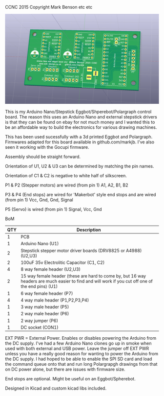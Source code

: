 CCNC 2015 Copyright Mark Benson etc etc

![PCB](https://github.com/MarkJB/Eggbot-Spherebot-Polargraph-Controller/blob/master/drv8825_arduino_pro_pcb.png?raw=true)

This is my Arduino Nano/Stepstick Eggbot/Shperebot/Polargraph control board. The reason this uses an Arduino Nano and external stepstick drivers is that they can be found on ebay for not much money and I wanted this to be an affordable way to build the electronics for various drawing machines.

This has been used sucessfully with a 3d printed Eggbot and Polargraph. Firmwares adapted for this board available in github.com/markjb. I've also seen it working with the Gocupi firmware.

Assembly should be straight forward.

Orientation of U1, U2 & U3 can be determined by matching the pin names.

Orientation of C1 & C2 is negative to white half of silkscreen.

P1 & P2 (Stepper motors) are wired (from pin 1) A1, A2, B1, B2

P3 & P4 (End stops) are wired for 'Makerbot' style end stops and are wired (from pin 1) Vcc, Gnd, Gnd, Signal

P5 (Servo) is wired (from pin 1) Signal, Vcc, Gnd

BoM

| QTY | Description |
| --- | ---|
| 1 | PCB |
| 1 | Arduino Nano (U1) |
| 2 | Stepstick stepper motor driver boards (DRV8825 or A4988) (U2,U3) |
| 2 | 100uF 35v Electrolitic Capacitor (C1, C2) |
| 4 | 8 way female header (U2,U3) |
| 2 | 15 way female header (these are hard to come by, but 16 way headers are much easier to find and will work if you cut off one of the end pins) (U1) |
| 1 | 6 way female header (P7) |
| 4 | 4 way male header (P1,P2,P3,P4) |
| 1 | 3 way male header (P5) |
| 1 | 2 way male header (P6) |
| 1 | 2 way jumper (P6) |
| 1 | DC socket (CON1) |

EXT PWR = External Power. Enables or disables powering the Arduino from the DC supply. I've had a few Arduino Nano clones go up in smoke when used with both external and USB power. Leave the jumper off EXT PWR unless you have a really good reason for wanting to power the Arduino from the DC supply. I had hoped to be able to enable the SPI SD card and load the command queue onto that and run long Polargrapgh drawings from that on DC power alone, but there are issues with firmware size.

End stops are optional. Might be useful on an Eggbot/Spherebot.

Designed in Kicad and custom kicad libs included.


